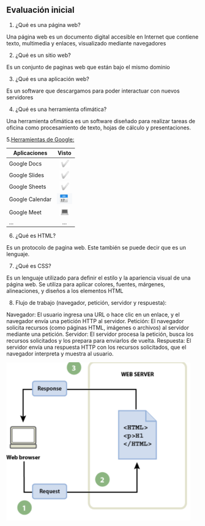 ## Evaluación inicial

1. ¿Qué es una página web?

Una página web es un documento digital accesible en Internet que contiene texto, multimedia y enlaces, visualizado mediante navegadores

2. ¿Qué es un sitio web?

Es un conjunto de paginas web que están bajo el mismo dominio

3. ¿Qué es una aplicación web?

Es un software que descargamos para poder interactuar con nuevos servidores

4. ¿Qué es una herramienta ofimática?

Una herramienta ofimática es un software diseñado para realizar tareas de oficina como procesamiento de texto, hojas de cálculo y presentaciones.

5.[Herramientas de Google:](https://www.google.com/intl/es-419/chrome/browser-tools/ "Clica Albertoo")

|Aplicaciones |Visto |
|---------|:-------:|
|Google Docs|![imagen](https://github.com/RobertoFeliuBr/RobertoFeliuBre-a-SMX2M8UF1A2/blob/main/tik.png)|
|Google Slides|![imagen](https://github.com/RobertoFeliuBr/RobertoFeliuBre-a-SMX2M8UF1A2/blob/main/tik.png)|
|Google Sheets|![imagen](https://github.com/RobertoFeliuBr/RobertoFeliuBre-a-SMX2M8UF1A2/blob/main/tik.png)|
|Google Calendar|![imagen](https://github.com/RobertoFeliuBr/RobertoFeliuBre-a-SMX2M8UF1A2/blob/main/calen.png)|
|Google Meet|![imagen](https://github.com/RobertoFeliuBr/RobertoFeliuBre-a-SMX2M8UF1A2/blob/main/portatil.png)|
|...|...| 

6. ¿Qué es HTML?

Es un protocolo de pagina web. Este también se puede decir que es un lenguaje. 

7. ¿Qué es CSS?

Es un lenguaje utilizado para definir el estilo y la apariencia visual de una página web. Se utiliza para aplicar colores, fuentes, márgenes, alineaciones, y diseños a los elementos HTML

8. Flujo de trabajo (navegador, petición, servidor y respuesta):

Navegador: El usuario ingresa una URL o hace clic en un enlace, y el navegador envía una petición HTTP al servidor.
Petición: El navegador solicita recursos (como páginas HTML, imágenes o archivos) al servidor mediante una petición.
Servidor: El servidor procesa la petición, busca los recursos solicitados y los prepara para enviarlos de vuelta.
Respuesta: El servidor envía una respuesta HTTP con los recursos solicitados, que el navegador interpreta y muestra al usuario.

![imagen](https://github.com/RobertoFeliuBr/RobertoFeliuBre-a-SMX2M8UF1A2/blob/main/ulrimo.png)

